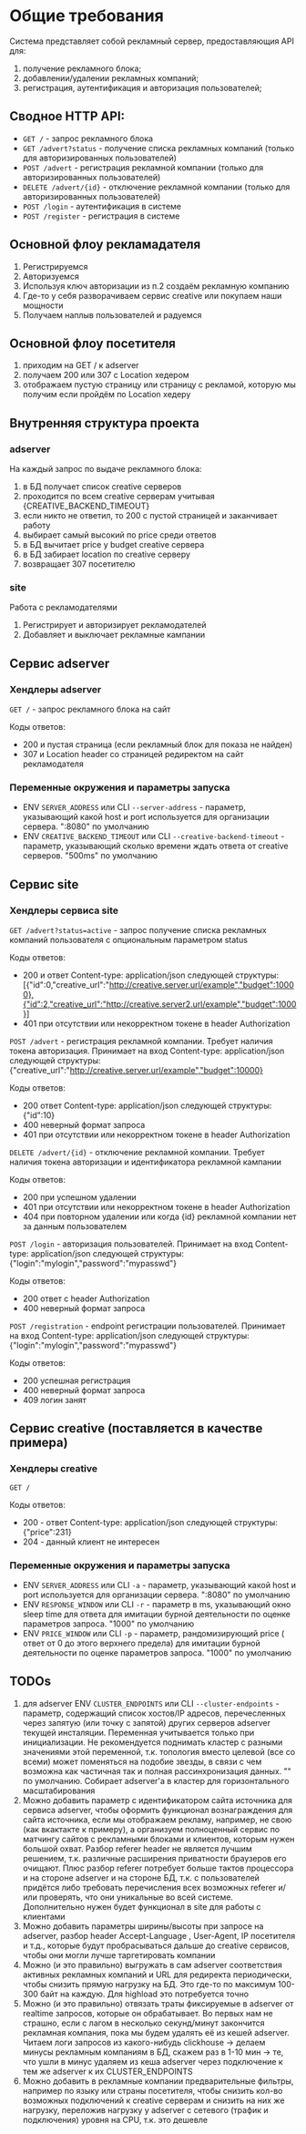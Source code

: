 # Общие требования

Система представляет собой рекламный сервер, предоставляющия API для:
1. получение рекламного блока;
2. добавлении/удалении рекламных компаний;
3. регистрация, аутентификация и авторизация пользователей;

## Сводное HTTP API:
- `GET /` - запрос рекламного блока
- `GET /advert?status` - получение списка рекламных компаний (только для авторизированных пользователей)
- `POST /advert` - регистрация рекламной компании (только для авторизированных пользователей)
- `DELETE /advert/{id}` - отключение рекламной компании (только для авторизированных пользователей)
- `POST /login` - аутентификация в системе
- `POST /register` - регистрация в системе

## Основной флоу рекламадателя
1. Регистрируемся
2. Авторизуемся
3. Используя ключ авторизации из п.2 создаём рекламную компанию
3. Где-то у себя разворачиваем сервис creative или покупаем наши мощности
4. Получаем наплыв пользователей и радуемся

## Основной флоу посетителя
1. приходим на GET / к adserver
2. получаем 200 или 307 с Location хедером
3. отображаем пустую страницу или страницу с рекламой, которую мы получим если пройдём по Location хедеру

## Внутренняя структура проекта

### adserver
На каждый запрос по выдаче рекламного блока:
1. в БД получает список creative серверов
2. проходится по всем creative серверам учитывая {CREATIVE_BACKEND_TIMEOUT}
3. если никто не ответил, то 200 с пустой страницей и заканчивает работу
4. выбирает самый высокий по price среди ответов
5. в БД вычитает price у budget creative сервера
6. в БД забирает location по creative серверу
7. возвращает 307 посетителю

### site
Работа с рекламодателями
1. Регистрирует и авторизирует рекламодателей
2. Добавляет и выключает рекламные кампании

## Сервис adserver

### Хендлеры adserver
`GET /` - запрос рекламного блока на сайт

Коды ответов:
- 200 и пустая страница (если рекламный блок для показа не найден)
- 307 и Location header cо страницей редиректом на сайт рекламодателя

### Переменные окружения и параметры запуска
- ENV `SERVER_ADDRESS` или CLI `--server-address` - параметр, указывающий какой host и port используется для организации сервера. ":8080" по умолчанию
- ENV `CREATIVE_BACKEND_TIMEOUT` или CLI `--creative-backend-timeout` - параметр, указывающий сколько времени ждать ответа от creative серверов. "500ms" по умолчанию

## Сервис site
### Хендлеры сервиса site
`GET /advert?status=active` - запрос получение списка рекламных компаний пользователя с опциональным параметром status

Коды ответов:
- 200 и ответ Content-type: application/json следующей структуры: [{"id":0,"creative_url":"http://creative.server.url/example","budget":10000},{"id":2,"creative_url":"http://creative.server2.url/example","budget":1000}]
- 401 при отсутствии или некорректном токене в header Authorization

`POST /advert` - регистрация рекламной компании. Требует наличия токена авторизация. Принимает на вход Content-type: application/json следующей структуры: {"creative_url":"http://creative.server.url/example","budget":10000}

Коды ответов:
- 200 ответ Content-type: application/json следующей структуры: {"id":10}
- 400 неверный формат запроса
- 401 при отсутствии или некорректном токене в header Authorization

`DELETE /advert/{id}` - отключение рекламной компании. Требует наличия токена авторизации и идентификатора рекламной кампании

Коды ответов:
- 200 при успешном удалении
- 401 при отсутствии или некорректном токене в header Authorization
- 404 при повторном удалении или когда {id} рекламной компании нет за данным пользователем

`POST /login` - авторизация пользователей. Принимает на вход Content-type: application/json следующей структуры: {"login":"mylogin","password":"mypasswd"}

Коды ответов:
- 200 ответ с header Authorization
- 400 неверный формат запроса

`POST /registration` - endpoint регистрации пользователей. Принимает на вход Content-type: application/json следующей структуры: {"login":"mylogin","password":"mypasswd"}

Коды ответов:
- 200 успешная регистрация
- 400 неверный формат запроса
- 409 логин занят

## Сервис creative (поставляется в качестве примера)

### Хендлеры creative
`GET /`

Коды ответов:
- 200 - ответ Content-type: application/json следующей структуры:{"price":231}
- 204 - данный клиент не интересен

### Переменные окружения и параметры запуска
- ENV `SERVER_ADDRESS` или CLI `-a` - параметр, указывающий какой host и port используется для организации сервера. ":8080" по умолчанию
- ENV `RESPONSE_WINDOW` или CLI `-r` - параметр в ms, указывающий окно sleep time для ответа для имитации бурной деятельности по оценке параметров запроса. "1000" по умолчанию
- ENV `PRICE_WINDOW` или CLI `-p` - параметр, рандомизирующий price ( ответ от 0 до этого верхнего предела) для имитации бурной деятельности по оценке параметров запроса. "1000" по умолчанию

## TODOs
1. для adserver ENV `CLUSTER_ENDPOINTS` или CLI `--cluster-endpoints` - параметр, содержащий список хостов/IP адресов, перечесленных через запятую (или точку с запятой) других серверов adserver текущей инсталяции. Переменная учитывается только при инициализации. Не рекомендуется поднимать кластер с разными значениями этой переменной, т.к. топология вместо целевой (все со всеми) может поменяться на подобие звезды, в связи с чем возможна как частичная так и полная рассинхронизация данных. "" по умолчанию. Собирает adserver'а в кластер для горизонтального масштабирования
2. Можно добавить параметр с идентификатором сайта источника для сервиса adserver, чтобы оформить функционал вознаграждения для сайта источника, если мы отображаем рекламу, например, не свою (как вкактакте к примеру), а организуем полноценный сервис по матчингу сайтов с рекламными блоками и клиентов, которым нужен большой охват. Разбор referer header не является лучшим решением, т.к. различные расширения приватности браузеров его очищают. Плюс разбор referer потребует больше тактов процессора и на стороне adserver и на стороне БД, т.к. с пользователей придётся либо требовать перечисления всех возможных referer и/или проверять, что они уникальные во всей системе. Дополнительно нужен будет функционал в site для работы с клиентами
3. Можно добавить параметры ширины/высоты при запросе на adserver, разбор header Accept-Language , User-Agent, IP посетителя и т.д., которые будут пробрасываться дальше до creative сервисов, чтобы они могли лучше таргетировать компании
4. Можно (и это правильно) выгружать в сам adserver соответствия активных рекламных компаний и URL для редиректа периодически, чтобы снизить прямую нагрузку на БД. Это где-то по максимум 100-300 байт на каждую. Для highload это потребуется точно
5. Можно (и это правильно) отвязать траты фиксируемые в adserver от realtime запросов, которые он обрабатывает. Во первых нам не страшно, если с лагом в несколько секунд/минут закончится рекламная компания, пока мы будем удалять её из кешей adserver. Читаем логи запросов из какого-нибудь clickhouse -> делаем минусы рекламным компаниям в БД, скажем раз в 1-10 мин -> те, что ушли в минус удаляем из кеша adserver через подключение к тем же adserver к их CLUSTER_ENDPOINTS
6. Можно добавить в рекламные компании предварительные фильтры, например по языку или страны посетителя, чтобы снизить кол-во возможных подключений к creative серверам и снизить на них же нагрузку, переложив нагрузку у adserver с сетевого (трафик и подключения) уровня на CPU, т.к. это дешевле